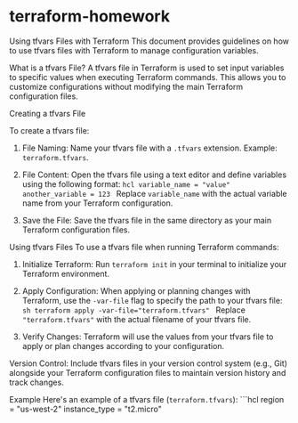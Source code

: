 # terraform-homework

Using tfvars Files with Terraform 
This document provides guidelines on how to use tfvars files with Terraform to manage configuration variables. 

What is a tfvars File? 
A tfvars file in Terraform is used to set input variables to specific values when executing Terraform commands. This allows you to customize configurations without modifying the main Terraform configuration files. 

Creating a tfvars File 

To create a tfvars file: 

1. File Naming: Name your tfvars file with a `.tfvars` extension. Example: `terraform.tfvars`. 

2. File Content: Open the tfvars file using a text editor and define variables using the following format: ```hcl variable_name = "value" another_variable = 123 ``` Replace `variable_name` with the actual variable name from your Terraform configuration. 

3. Save the File: Save the tfvars file in the same directory as your main Terraform configuration files. 


Using tfvars Files To use a tfvars file when running Terraform commands: 

1. Initialize Terraform: Run `terraform init` in your terminal to initialize your Terraform environment. 

2. Apply Configuration: When applying or planning changes with Terraform, use the `-var-file` flag to specify the path to your tfvars file: ```sh terraform apply -var-file="terraform.tfvars" ``` Replace `"terraform.tfvars"` with the actual filename of your tfvars file. 

3. Verify Changes: Terraform will use the values from your tfvars file to apply or plan changes according to your configuration. 

Version Control: Include tfvars files in your version control system (e.g., Git) alongside your Terraform configuration files to maintain version history and track changes. 

Example Here's an example of a tfvars file (`terraform.tfvars`): ```hcl region = "us-west-2" instance_type = "t2.micro"
